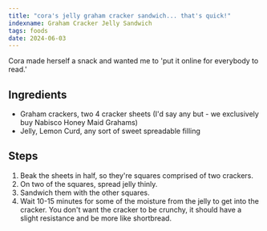 ```yaml
---
title: "cora's jelly graham cracker sandwich... that's quick!"
indexname: Graham Cracker Jelly Sandwich
tags: foods
date: 2024-06-03
---
```


Cora made herself a snack and wanted me to 'put it online for everybody to read.'

## Ingredients

- Graham crackers, two 4 cracker sheets (I'd say any but - we exclusively buy
    Nabisco Honey Maid Grahams)
- Jelly, Lemon Curd, any sort of sweet spreadable filling

## Steps

1. Beak the sheets in half, so they're squares comprised of two crackers.
2. On two of the squares, spread jelly thinly.
3. Sandwich them with the other squares.
4. Wait 10-15 minutes for some of the moisture from the jelly to get into the
    cracker. You don't want the cracker to be crunchy, it should have a slight
    resistance and be more like shortbread.
